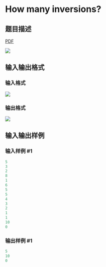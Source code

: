 # How many inversions?

## 题目描述

[problemUrl]: https://uva.onlinejudge.org/index.php?option=com_onlinejudge&Itemid=8&category=878&page=show_problem&problem=5135

[PDF](https://uva.onlinejudge.org/external/132/p13212.pdf)

![](https://cdn.luogu.com.cn/upload/vjudge_pic/UVA13212/56936c46e6a86e265df3b452fbf0cfc32cffa840.png)

## 输入输出格式

### 输入格式

![](https://cdn.luogu.com.cn/upload/vjudge_pic/UVA13212/54833228d07c0eedf2af8994651cd82a6a161c6c.png)

### 输出格式

![](https://cdn.luogu.com.cn/upload/vjudge_pic/UVA13212/7f1033358b67e558db9109bc7efba4eae490a345.png)

## 输入输出样例

### 输入样例 #1

```cpp
5
3
2
8
1
6
5
5
4
3
2
1
1
10
0
```


### 输出样例 #1

```cpp
5
10
0
```


